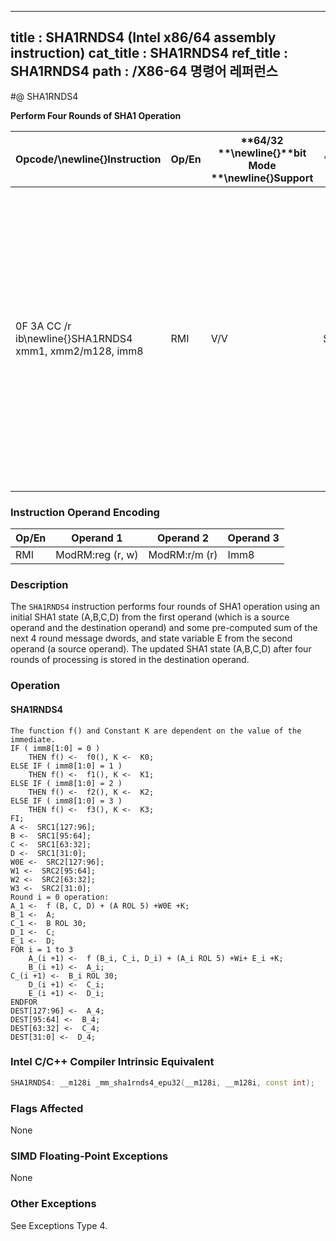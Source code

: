----------------------------
title : SHA1RNDS4 (Intel x86/64 assembly instruction)
cat_title : SHA1RNDS4
ref_title : SHA1RNDS4
path : /X86-64 명령어 레퍼런스
----------------------------
#@ SHA1RNDS4

**Perform Four Rounds of SHA1 Operation**

|**Opcode/**\newline{}**Instruction**|**Op/En**|**64/32 **\newline{}**bit Mode **\newline{}**Support**|**CPUID **\newline{}**Feature **\newline{}**Flag**|**Description**|
|------------------------------------|---------|------------------------------------------------------|--------------------------------------------------|---------------|
|0F 3A CC /r ib\newline{}SHA1RNDS4 xmm1, xmm2/m128, imm8|RMI|V/V|SHA|Performs four rounds of SHA1 operation operating on SHA1 state (A,B,C,D) from xmm1, with a pre-computed sum of the next 4 round message dwords and state variable E from xmm2/m128. The immediate byte controls logic functions and round constants.|
### Instruction Operand Encoding


|Op/En|Operand 1|Operand 2|Operand 3|
|-----|---------|---------|---------|
|RMI|ModRM:reg (r, w)|ModRM:r/m (r)|Imm8|
### Description


The `SHA1RNDS4` instruction performs four rounds of SHA1 operation using an initial SHA1 state (A,B,C,D) from the first operand (which is a source operand and the destination operand) and some pre-computed sum of the next 4 round message dwords, and state variable E from the second operand (a source operand). The updated SHA1 state (A,B,C,D) after four rounds of processing is stored in the destination operand.


### Operation
#### SHA1RNDS4 
```info-verb
The function f() and Constant K are dependent on the value of the immediate.
IF ( imm8[1:0] = 0 )
    THEN f() <-  f0(), K <-  K0; 
ELSE IF ( imm8[1:0] = 1 ) 
    THEN f() <-  f1(), K <-  K1; 
ELSE IF ( imm8[1:0] = 2 ) 
    THEN f() <-  f2(), K <-  K2; 
ELSE IF ( imm8[1:0] = 3 ) 
    THEN f() <-  f3(), K <-  K3; 
FI;
A <-  SRC1[127:96]; 
B <-  SRC1[95:64]; 
C <-  SRC1[63:32]; 
D <-  SRC1[31:0]; 
W0E <-  SRC2[127:96]; 
W1 <-  SRC2[95:64]; 
W2 <-  SRC2[63:32]; 
W3 <-  SRC2[31:0]; 
Round i = 0 operation:
A_1 <-  f (B, C, D) + (A ROL 5) +W0E +K; 
B_1 <-  A; 
C_1 <-  B ROL 30; 
D_1 <-  C; 
E_1 <-  D; 
FOR i = 1 to 3
    A_(i +1) <-  f (B_i, C_i, D_i) + (A_i ROL 5) +Wi+ E_i +K; 
    B_(i +1) <-  A_i; 
C_(i +1) <-  B_i ROL 30; 
    D_(i +1) <-  C_i; 
    E_(i +1) <-  D_i; 
ENDFOR
DEST[127:96] <-  A_4; 
DEST[95:64] <-  B_4; 
DEST[63:32] <-  C_4; 
DEST[31:0] <-  D_4; 
```

### Intel C/C++ Compiler Intrinsic Equivalent

```cpp
SHA1RNDS4: __m128i _mm_sha1rnds4_epu32(__m128i, __m128i, const int);
```
### Flags Affected


None

### SIMD Floating-Point Exceptions


None

### Other Exceptions


See Exceptions Type 4.

